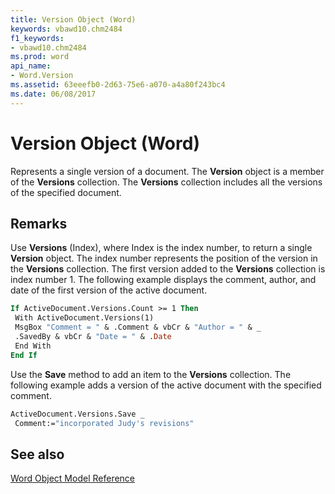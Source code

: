 ```yaml
---
title: Version Object (Word)
keywords: vbawd10.chm2484
f1_keywords:
- vbawd10.chm2484
ms.prod: word
api_name:
- Word.Version
ms.assetid: 63eeefb0-2d63-75e6-a070-a4a80f243bc4
ms.date: 06/08/2017
---
```



# Version Object (Word)

Represents a single version of a document. The  **Version** object is a member of the **Versions** collection. The **Versions** collection includes all the versions of the specified document.


## Remarks

Use  **Versions** (Index), where Index is the index number, to return a single **Version** object. The index number represents the position of the version in the **Versions** collection. The first version added to the **Versions** collection is index number 1. The following example displays the comment, author, and date of the first version of the active document.


```vb
If ActiveDocument.Versions.Count >= 1 Then 
 With ActiveDocument.Versions(1) 
 MsgBox "Comment = " & .Comment & vbCr & "Author = " & _ 
 .SavedBy & vbCr & "Date = " & .Date 
 End With 
End If
```

Use the  **Save** method to add an item to the **Versions** collection. The following example adds a version of the active document with the specified comment.




```vb
ActiveDocument.Versions.Save _ 
 Comment:="incorporated Judy's revisions"
```


## See also


[Word Object Model Reference](./overview/Word/object-model.md)


